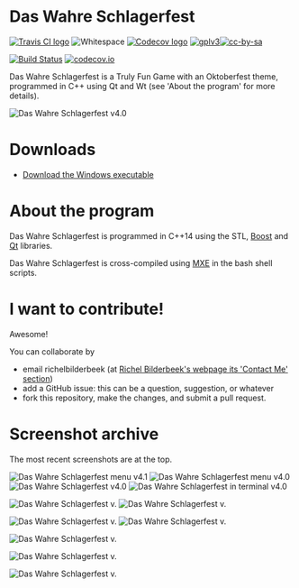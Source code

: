 # Das Wahre Schlagerfest

[![Travis CI logo](TravisCI.png)](https://travis-ci.org)
![Whitespace](Whitespace.png)
[![Codecov logo](Codecov.png)](https://www.codecov.io)
[![gplv3](http://www.gnu.org/graphics/gplv3-88x31.png)](http://www.gnu.org/licenses/gpl.html)[![cc-by-sa](http://i.creativecommons.org/l/by-sa/4.0/88x31.png)](http://creativecommons.org/licenses/by-sa/4.0/)

[![Build Status](https://travis-ci.org/richelbilderbeek/DasWahreSchlagerfest.svg?branch=master)](https://travis-ci.org/richelbilderbeek/DasWahreSchlagerfest)
[![codecov.io](https://codecov.io/github/richelbilderbeek/DasWahreSchlagerfest/coverage.svg?branch=master)](https://codecov.io/github/richelbilderbeek/DasWahreSchlagerfest?branch=master)

Das Wahre Schlagerfest is a Truly Fun Game with an Oktoberfest theme,
programmed in C++ using Qt and Wt (see 'About the program' for more details).

![Das Wahre Schlagerfest v4.0](Screenshots/DasWahreSchlagerfest_4_0.png)

# Downloads

 * [Download the Windows executable](http://richelbilderbeek.nl/GameDasWahreSchlagerfestExe.zip)

# About the program

Das Wahre Schlagerfest is programmed in C++14 using the STL, [Boost](http://www.boost.org) and [Qt](http://www.qt.io) libraries.

Das Wahre Schlagerfest is cross-compiled using [MXE](http://mxe.cc) in the bash shell scripts.

# I want to contribute!

Awesome!

You can collaborate by
 * email richelbilderbeek (at [Richel Bilderbeek's webpage its 'Contact Me' section](http://www.richelbilderbeek.nl/Contact.htm))
 * add a GitHub issue: this can be a question, suggestion, or whatever
 * fork this repository, make the changes, and submit a pull request. 

# Screenshot archive

The most recent screenshots are at the top.

![Das Wahre Schlagerfest menu v4.1](Screenshots/DasWahreSchlagerfest_4_1_menu.png)
![Das Wahre Schlagerfest menu v4.0](Screenshots/DasWahreSchlagerfest_4_0_menu.png)
![Das Wahre Schlagerfest v4.0](Screenshots/DasWahreSchlagerfest_4_0.png)
![Das Wahre Schlagerfest in terminal v4.0](Screenshots/DasWahreSchlagerfest_4_0_terminal.png)

![Das Wahre Schlagerfest v.](Screenshots/DasWahreSchlagerfest_2_5.png)
![Das Wahre Schlagerfest v.](Screenshots/DasWahreSchlagerfest_2_5_terminal.png)

![Das Wahre Schlagerfest v.](Screenshots/DasWahreSchlagerfest_2_2_menu.png)
![Das Wahre Schlagerfest v.](Screenshots/DasWahreSchlagerfest_2_2.png)

![Das Wahre Schlagerfest v.](Screenshots/DasWahreSchlagerfest_2_1.png)

![Das Wahre Schlagerfest v.](Screenshots/DasWahreSchlagerfest_2_0.png)

![Das Wahre Schlagerfest v.](Screenshots/DasWahreSchlagerfest_1_0.png)
